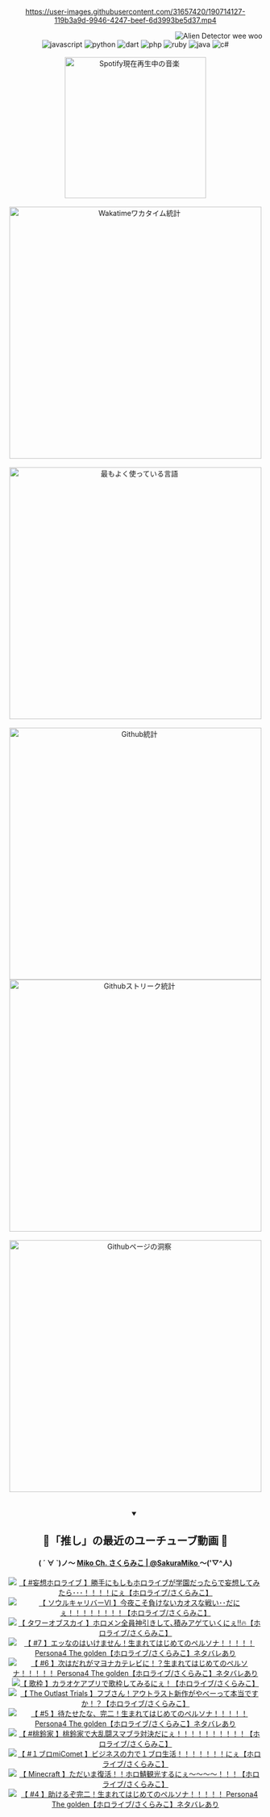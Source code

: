 <!-- START: HERO IMAGE GIF ////////// ////////// ////////// -->
<!-- <img src="@/../assets/img/gaming/ghost-of-tsushima.gif" width="100%"  alt="nellyXinwei's Hero Gif Image"/> -->
<!-- END: HERO IMAGE GIF ////////// ////////// ////////// -->

<div align="center" >  
  
<!-- START:ワンピース 第1015話「ルフィはRED ROCを使う」 -->
<https://user-images.githubusercontent.com/31657420/190714127-119b3a9d-9946-4247-beef-6d3993be5d37.mp4>
<!-- END:ワンピース 第1015話「ルフィはRED ROCを使う」 -->

<!-- START:VISITOR COUNTER -->
<div width="100%" align="right">
<img src="https://komarev.com/ghpvc/?username=nellyXinwei&label=🛸&color=grey&style=for-the-badge&labelcolor=ffffff" alt="Alien Detector wee woo"/>
</div>
<!-- END:VISITOR COUNTER -->

<!-- START: PROGRAMMING LANGUAGES -->
<!-- 色彩 Color Scheme:
#961E3A, #8A0D42, #5A0640, #4F265E, #2B355A, #3E759B, #CC4246,
#BB2649, #AD1052, #700750, #633075, #364270, #4E92C2, #FF5357
Sauce: https://www.webcreatorbox.com/inspiration/pantone-2023
-->

<img src="https://img.shields.io/badge/javascript%20-%23BB2649.svg?&style=for-the-badge&logo=javascript&logoColor=white&labelColor=961E3A" alt="javascript"/>
<img src="https://img.shields.io/badge/python%20-%23AD1052.svg?&style=for-the-badge&logo=python&logoColor=white&labelColor=8A0D42" alt="python" />
<img src="https://img.shields.io/badge/dart%20-%23700750.svg?&style=for-the-badge&logo=dart&logoColor=white&labelColor=5A0640" alt="dart"/>
<img src="https://img.shields.io/badge/php%20-%23633075.svg?&style=for-the-badge&logo=php&logoColor=white&labelColor=4F265E" alt="php"/>
<img src="https://img.shields.io/badge/ruby%20-%23364270.svg?&style=for-the-badge&logo=ruby&logoColor=white&labelColor=2B355A" alt="ruby"/>
<img src="https://img.shields.io/badge/java%20-%234E92C2.svg?&style=for-the-badge&logo=openjdk&logoColor=white&labelColor=3E759B" alt="java"/>
<img src="https://img.shields.io/badge/c%23-%23FF5357.svg?style=for-the-badge&logo=c-sharp&logoColor=white&labelColor=CC4246" alt="c#"/>  
<!-- END: PROGRAMMING LANGUAGES -->

<br>
<br>

<!-- START: MUSIC STATUS -->
  <!-- <a href="https://newojima-gsrs-20220114.vercel.app/api/now-playing?open">
    <img src="https://newojima-gsrs-20220114.vercel.app/api/now-playing" alt="Spotify現在再生中の音楽">
  </a> -->
  <img src="https://newojima-grss-20230114.vercel.app/api/spotify?border_color=transparent" alt="Spotify現在再生中の音楽" width="280px">
<!-- END: MUSIC STATUS -->

<br>
<br>

<!-- START: GITHUB STATUS -->
<!-- 色彩 Color Scheme:  #BB2649, #AD1052, #700750, #633075 -->
<img align="center" src="https://newojima-grs-20230109.vercel.app/api/wakatime?username=newojima&layout=compact&langs_count=10&locale=ja&hide_title=false&title_color=fff&hide_border=true&text_color=fff&bg_color=BB2649,BB2649,633075,633075&hide=other,css,html,bash,xml,git%20config,makefile,properties,yaml,markdown,text,json,jsx" alt="Wakatimeワカタイム統計" width="500px"/>

<br>
<br>

<!-- 色彩 Color Scheme:  #633075, #364270, #4E92C2 -->
  <img align="center" src="https://newojima-grs-20230109.vercel.app/api/top-langs?username=newojima&layout=compact&text_color=fff&icon_color=fff&hide_border=true&&locale=ja&hide_title=false&title_color=fff&include_all_commits=true&card_width=445&langs_count=11&hide=c%23,powershell,shaderlab,hlsl,makefile,jupyter%20notebook,python,html,css,shell,batchfile,less,liquid,hack,scss&bg_color=4F265E,633075,4E92C2" alt="最もよく使っている言語" width="500px"/>

<br>
<br>

<!-- 色彩 Color Scheme:  #4E92C2, #FF5357 -->
  <img align="center" src="https://newojima-grs-20230109.vercel.app/api?username=newojima&rank_icon=github&show_icons=true&&locale=ja&title_color=fff&text_color=fff&icon_color=fff&hide_border=true&hide_title=false&count_private=true&include_all_commits=true&card_width=495&disable_animations=true&bg_color=4E92C2,4E92C2,FF5357" alt="Github統計" width="500px"/>

<br>

<img align="center" src="https://streak-stats.demolab.com?user=newojima&theme=dark&hide_border=true&locale=ja&ring=BB2649&stroke=222222&background=151515&sideLabels=BB2649&currStreakLabel=ffffff&border=BB2649&fire=FF5357&currStreakNum=ffffff&sideNums=FF5357&dates=ffffff" alt="Githubストリーク統計" width="500px"/>

<br>
<br>

  <img align="center" width="500px" src="@/../assets/img/page-insights.svg" alt="Githubページの洞察"/>
  
</div>
<!-- END: GITHUB STATUS -->

<br>
<br>

<div align="center">
<details open>
  <summary>

  </summary>

  <h2 align="center">🌸「推し」の最近のユーチューブ動画 🌸</h2>
  <h4>
  ( ´ ∀ `)ノ～ 
  <a href="https://www.youtube.com/@SakuraMiko">Miko Ch. さくらみこ | @SakuraMiko
  </a>
   ～('▽^人)
  </h4>

  <!-- BEGIN YOUTUBE-CARDS -->
<a href="https://www.youtube.com/watch?v=l1FdiXppOhg"><img src="https://ytcards.demolab.com/?id=l1FdiXppOhg&title=%E3%80%90+%23%E5%A6%84%E6%83%B3%E3%83%9B%E3%83%AD%E3%83%A9%E3%82%A4%E3%83%96+%E3%80%91%E5%8B%9D%E6%89%8B%E3%81%AB%E3%82%82%E3%81%97%E3%82%82%E3%83%9B%E3%83%AD%E3%83%A9%E3%82%A4%E3%83%96%E3%81%8C%E5%AD%A6%E5%9C%92%E3%81%A0%E3%81%A3%E3%81%9F%E3%82%89%E3%81%A7%E5%A6%84%E6%83%B3%E3%81%97%E3%81%A6%E3%81%BF%E3%81%9F%E3%82%89%EF%BD%A5%EF%BD%A5%EF%BD%A5%EF%BC%81%EF%BC%81%EF%BC%81%EF%BC%81%E3%81%AB%E3%81%87%E3%80%90%E3%83%9B%E3%83%AD%E3%83%A9%E3%82%A4%E3%83%96%2F%E3%81%95%E3%81%8F%E3%82%89%E3%81%BF%E3%81%93%E3%80%91&lang=ja&timestamp=1686124465&background_color=%230d1117&title_color=%23ffffff&stats_color=%23dedede&width=187&duration=0" alt="【 #妄想ホロライブ 】勝手にもしもホロライブが学園だったらで妄想してみたら･･･！！！！にぇ【ホロライブ/さくらみこ】" title="【 #妄想ホロライブ 】勝手にもしもホロライブが学園だったらで妄想してみたら･･･！！！！にぇ【ホロライブ/さくらみこ】"></a>
<a href="https://www.youtube.com/watch?v=7f6nGt1-pG0"><img src="https://ytcards.demolab.com/?id=7f6nGt1-pG0&title=%E3%80%90+%E3%82%BD%E3%82%A6%E3%83%AB%E3%82%AD%E3%83%A3%E3%83%AA%E3%83%90%E3%83%BC%E2%85%A5+%E3%80%91%E4%BB%8A%E5%A4%9C%E3%81%93%E3%81%9D%E8%B2%A0%E3%81%91%E3%81%AA%E3%81%84%E3%82%AB%E3%82%AA%E3%82%B9%E3%81%AA%E6%88%A6%E3%81%84%EF%BD%A5%EF%BD%A5%E3%81%A0%E3%81%AB%E3%81%87%EF%BC%81%EF%BC%81%EF%BC%81%EF%BC%81%EF%BC%81%EF%BC%81%EF%BC%81%EF%BC%81%E3%80%90%E3%83%9B%E3%83%AD%E3%83%A9%E3%82%A4%E3%83%96%2F%E3%81%95%E3%81%8F%E3%82%89%E3%81%BF%E3%81%93%E3%80%91&lang=ja&timestamp=1686067210&background_color=%230d1117&title_color=%23ffffff&stats_color=%23dedede&width=187&duration=10145" alt="【 ソウルキャリバーⅥ 】今夜こそ負けないカオスな戦い･･だにぇ！！！！！！！！【ホロライブ/さくらみこ】" title="【 ソウルキャリバーⅥ 】今夜こそ負けないカオスな戦い･･だにぇ！！！！！！！！【ホロライブ/さくらみこ】"></a>
<a href="https://www.youtube.com/watch?v=s3VnwTOY43Y"><img src="https://ytcards.demolab.com/?id=s3VnwTOY43Y&title=%E3%80%90+%E3%82%BF%E3%83%AF%E3%83%BC%E3%82%AA%E3%83%96%E3%82%B9%E3%82%AB%E3%82%A4+%E3%80%91%E3%83%9B%E3%83%AD%E3%83%A1%E3%83%B3%E5%85%A8%E5%93%A1%E7%A5%9E%E5%BC%95%E3%81%8D%E3%81%97%E3%81%A6%EF%BD%A4%E7%A9%8D%E3%81%BF%E3%82%A2%E3%82%B2%E3%81%A6%E3%81%84%E3%81%8F%E3%81%AB%E3%81%87%E2%80%BC%F0%9F%94%A5%E3%80%90%E3%83%9B%E3%83%AD%E3%83%A9%E3%82%A4%E3%83%96%2F%E3%81%95%E3%81%8F%E3%82%89%E3%81%BF%E3%81%93%E3%80%91&lang=ja&timestamp=1685878792&background_color=%230d1117&title_color=%23ffffff&stats_color=%23dedede&width=187&duration=5553" alt="【 タワーオブスカイ 】ホロメン全員神引きして､積みアゲていくにぇ‼🔥【ホロライブ/さくらみこ】" title="【 タワーオブスカイ 】ホロメン全員神引きして､積みアゲていくにぇ‼🔥【ホロライブ/さくらみこ】"></a>
<a href="https://www.youtube.com/watch?v=Qb23aGoF_C8"><img src="https://ytcards.demolab.com/?id=Qb23aGoF_C8&title=%E3%80%90+%237+%E3%80%91%E3%82%A8%E3%83%83%E3%81%AA%E3%81%AE%E3%81%AF%E3%81%84%E3%81%91%E3%81%BE%E3%81%9B%E3%82%93%EF%BC%81%E7%94%9F%E3%81%BE%E3%82%8C%E3%81%A6%E3%81%AF%E3%81%98%E3%82%81%E3%81%A6%E3%81%AE%E3%83%9A%E3%83%AB%E3%82%BD%E3%83%8A%EF%BC%81%EF%BC%81%EF%BC%81%EF%BC%81%EF%BC%81+Persona4+The+golden%E3%80%90%E3%83%9B%E3%83%AD%E3%83%A9%E3%82%A4%E3%83%96%2F%E3%81%95%E3%81%8F%E3%82%89%E3%81%BF%E3%81%93%E3%80%91%E3%83%8D%E3%82%BF%E3%83%90%E3%83%AC%E3%81%82%E3%82%8A&lang=ja&timestamp=1685869966&background_color=%230d1117&title_color=%23ffffff&stats_color=%23dedede&width=187&duration=10831" alt="【 #7 】エッなのはいけません！生まれてはじめてのペルソナ！！！！！ Persona4 The golden【ホロライブ/さくらみこ】ネタバレあり" title="【 #7 】エッなのはいけません！生まれてはじめてのペルソナ！！！！！ Persona4 The golden【ホロライブ/さくらみこ】ネタバレあり"></a>
<a href="https://www.youtube.com/watch?v=LUKUkv5CNZU"><img src="https://ytcards.demolab.com/?id=LUKUkv5CNZU&title=%E3%80%90+%236+%E3%80%91%E6%AC%A1%E3%81%AF%E3%81%A0%E3%82%8C%E3%81%8C%E3%83%9E%E3%83%A8%E3%83%8A%E3%82%AB%E3%83%86%E3%83%AC%E3%83%93%E3%81%AB%EF%BC%81%EF%BC%9F%E7%94%9F%E3%81%BE%E3%82%8C%E3%81%A6%E3%81%AF%E3%81%98%E3%82%81%E3%81%A6%E3%81%AE%E3%83%9A%E3%83%AB%E3%82%BD%E3%83%8A%EF%BC%81%EF%BC%81%EF%BC%81%EF%BC%81%EF%BC%81+Persona4+The+golden%E3%80%90%E3%83%9B%E3%83%AD%E3%83%A9%E3%82%A4%E3%83%96%2F%E3%81%95%E3%81%8F%E3%82%89%E3%81%BF%E3%81%93%E3%80%91%E3%83%8D%E3%82%BF%E3%83%90%E3%83%AC%E3%81%82%E3%82%8A&lang=ja&timestamp=1685786742&background_color=%230d1117&title_color=%23ffffff&stats_color=%23dedede&width=187&duration=20535" alt="【 #6 】次はだれがマヨナカテレビに！？生まれてはじめてのペルソナ！！！！！ Persona4 The golden【ホロライブ/さくらみこ】ネタバレあり" title="【 #6 】次はだれがマヨナカテレビに！？生まれてはじめてのペルソナ！！！！！ Persona4 The golden【ホロライブ/さくらみこ】ネタバレあり"></a>
<a href="https://www.youtube.com/watch?v=apSX-TDQ9XA"><img src="https://ytcards.demolab.com/?id=apSX-TDQ9XA&title=%E3%80%90+%E6%AD%8C%E6%9E%A0+%E3%80%91%E3%82%AB%E3%83%A9%E3%82%AA%E3%82%B1%E3%82%A2%E3%83%97%E3%83%AA%E3%81%A7%E6%AD%8C%E6%9E%A0%E3%81%97%E3%81%A6%E3%81%BF%E3%82%8B%E3%81%AB%E3%81%87%EF%BC%81%E3%80%90%E3%83%9B%E3%83%AD%E3%83%A9%E3%82%A4%E3%83%96%2F%E3%81%95%E3%81%8F%E3%82%89%E3%81%BF%E3%81%93%E3%80%91&lang=ja&timestamp=1685459562&background_color=%230d1117&title_color=%23ffffff&stats_color=%23dedede&width=187&duration=10273" alt="【 歌枠 】カラオケアプリで歌枠してみるにぇ！【ホロライブ/さくらみこ】" title="【 歌枠 】カラオケアプリで歌枠してみるにぇ！【ホロライブ/さくらみこ】"></a>
<a href="https://www.youtube.com/watch?v=fYrIXC3N6Rc"><img src="https://ytcards.demolab.com/?id=fYrIXC3N6Rc&title=%E3%80%90+The+Outlast+Trials+%E3%80%91%E3%83%95%E3%83%96%E3%81%95%E3%82%93%EF%BC%81%E3%82%A2%E3%82%A6%E3%83%88%E3%83%A9%E3%82%B9%E3%83%88%E6%96%B0%E4%BD%9C%E3%81%8C%E3%82%84%E3%81%B9%E3%83%BC%E3%81%A3%E3%81%A6%E6%9C%AC%E5%BD%93%E3%81%A7%E3%81%99%E3%81%8B%EF%BC%81%EF%BC%9F%E3%80%90%E3%83%9B%E3%83%AD%E3%83%A9%E3%82%A4%E3%83%96%2F%E3%81%95%E3%81%8F%E3%82%89%E3%81%BF%E3%81%93%E3%80%91&lang=ja&timestamp=1685371790&background_color=%230d1117&title_color=%23ffffff&stats_color=%23dedede&width=187&duration=8880" alt="【 The Outlast Trials 】フブさん！アウトラスト新作がやべーって本当ですか！？【ホロライブ/さくらみこ】" title="【 The Outlast Trials 】フブさん！アウトラスト新作がやべーって本当ですか！？【ホロライブ/さくらみこ】"></a>
<a href="https://www.youtube.com/watch?v=10BOG2JxLCQ"><img src="https://ytcards.demolab.com/?id=10BOG2JxLCQ&title=%E3%80%90+%235+%E3%80%91%E5%BE%85%E3%81%9F%E3%81%9B%E3%81%9F%E3%81%AA%E3%80%81%E5%AE%8C%E4%BA%8C%EF%BC%81%E7%94%9F%E3%81%BE%E3%82%8C%E3%81%A6%E3%81%AF%E3%81%98%E3%82%81%E3%81%A6%E3%81%AE%E3%83%9A%E3%83%AB%E3%82%BD%E3%83%8A%EF%BC%81%EF%BC%81%EF%BC%81%EF%BC%81%EF%BC%81+Persona4+The+golden%E3%80%90%E3%83%9B%E3%83%AD%E3%83%A9%E3%82%A4%E3%83%96%2F%E3%81%95%E3%81%8F%E3%82%89%E3%81%BF%E3%81%93%E3%80%91%E3%83%8D%E3%82%BF%E3%83%90%E3%83%AC%E3%81%82%E3%82%8A&lang=ja&timestamp=1685274034&background_color=%230d1117&title_color=%23ffffff&stats_color=%23dedede&width=187&duration=15199" alt="【 #5 】待たせたな、完二！生まれてはじめてのペルソナ！！！！！ Persona4 The golden【ホロライブ/さくらみこ】ネタバレあり" title="【 #5 】待たせたな、完二！生まれてはじめてのペルソナ！！！！！ Persona4 The golden【ホロライブ/さくらみこ】ネタバレあり"></a>
<a href="https://www.youtube.com/watch?v=imRAbD3rFTg"><img src="https://ytcards.demolab.com/?id=imRAbD3rFTg&title=%E3%80%90+%23%E6%A1%83%E9%88%B4%E5%AE%B6+%E3%80%91%E6%A1%83%E9%88%B4%E5%AE%B6%E3%81%A7%E5%A4%A7%E4%B9%B1%E9%97%98%E3%82%B9%E3%83%9E%E3%83%96%E3%83%A9%E5%AF%BE%E6%B1%BA%E3%81%A0%E3%81%AB%E3%81%87%EF%BC%81%EF%BC%81%EF%BC%81%EF%BC%81%EF%BC%81%EF%BC%81%EF%BC%81%EF%BC%81%EF%BC%81%EF%BC%81%E3%80%90%E3%83%9B%E3%83%AD%E3%83%A9%E3%82%A4%E3%83%96%2F%E3%81%95%E3%81%8F%E3%82%89%E3%81%BF%E3%81%93%E3%80%91&lang=ja&timestamp=1685189458&background_color=%230d1117&title_color=%23ffffff&stats_color=%23dedede&width=187&duration=3679" alt="【 #桃鈴家 】桃鈴家で大乱闘スマブラ対決だにぇ！！！！！！！！！！【ホロライブ/さくらみこ】" title="【 #桃鈴家 】桃鈴家で大乱闘スマブラ対決だにぇ！！！！！！！！！！【ホロライブ/さくらみこ】"></a>
<a href="https://www.youtube.com/watch?v=CklNxvworF8"><img src="https://ytcards.demolab.com/?id=CklNxvworF8&title=%E3%80%90+%23%EF%BC%91%E3%83%96%E3%83%ADmiComet+%E3%80%91%E3%83%93%E3%82%B8%E3%83%8D%E3%82%B9%E3%81%AE%E5%8A%9B%E3%81%A7%EF%BC%91%E3%83%96%E3%83%AD%E7%94%9F%E6%B4%BB%EF%BC%81%EF%BC%81%EF%BC%81%EF%BC%81%EF%BC%81%EF%BC%81%EF%BC%81%E3%81%AB%E3%81%87%E3%80%90%E3%83%9B%E3%83%AD%E3%83%A9%E3%82%A4%E3%83%96%2F%E3%81%95%E3%81%8F%E3%82%89%E3%81%BF%E3%81%93%E3%80%91&lang=ja&timestamp=1685129871&background_color=%230d1117&title_color=%23ffffff&stats_color=%23dedede&width=187&duration=21224" alt="【 #１ブロmiComet 】ビジネスの力で１ブロ生活！！！！！！！にぇ【ホロライブ/さくらみこ】" title="【 #１ブロmiComet 】ビジネスの力で１ブロ生活！！！！！！！にぇ【ホロライブ/さくらみこ】"></a>
<a href="https://www.youtube.com/watch?v=b5CvWIJqWlk"><img src="https://ytcards.demolab.com/?id=b5CvWIJqWlk&title=%E3%80%90+Minecraft+%E3%80%91%E3%81%9F%E3%81%A0%E3%81%84%E3%81%BE%E5%BE%A9%E6%B4%BB%EF%BC%81%EF%BC%81%E3%83%9B%E3%83%AD%E9%AF%96%E8%A6%B3%E5%85%89%E3%81%99%E3%82%8B%E3%81%AB%E3%81%87%EF%BD%9E%EF%BD%9E%EF%BD%9E%EF%BD%9E%EF%BC%81%EF%BC%81%EF%BC%81%E3%80%90%E3%83%9B%E3%83%AD%E3%83%A9%E3%82%A4%E3%83%96%2F%E3%81%95%E3%81%8F%E3%82%89%E3%81%BF%E3%81%93%E3%80%91&lang=ja&timestamp=1684940560&background_color=%230d1117&title_color=%23ffffff&stats_color=%23dedede&width=187&duration=13105" alt="【 Minecraft 】ただいま復活！！ホロ鯖観光するにぇ～～～～！！！【ホロライブ/さくらみこ】" title="【 Minecraft 】ただいま復活！！ホロ鯖観光するにぇ～～～～！！！【ホロライブ/さくらみこ】"></a>
<a href="https://www.youtube.com/watch?v=kGbv5-y676A"><img src="https://ytcards.demolab.com/?id=kGbv5-y676A&title=%E3%80%90+%234+%E3%80%91%E5%8A%A9%E3%81%91%E3%82%8B%E3%81%9E%E5%AE%8C%E4%BA%8C%EF%BC%81%E7%94%9F%E3%81%BE%E3%82%8C%E3%81%A6%E3%81%AF%E3%81%98%E3%82%81%E3%81%A6%E3%81%AE%E3%83%9A%E3%83%AB%E3%82%BD%E3%83%8A%EF%BC%81%EF%BC%81%EF%BC%81%EF%BC%81%EF%BC%81+Persona4+The+golden%E3%80%90%E3%83%9B%E3%83%AD%E3%83%A9%E3%82%A4%E3%83%96%2F%E3%81%95%E3%81%8F%E3%82%89%E3%81%BF%E3%81%93%E3%80%91%E3%83%8D%E3%82%BF%E3%83%90%E3%83%AC%E3%81%82%E3%82%8A&lang=ja&timestamp=1684055248&background_color=%230d1117&title_color=%23ffffff&stats_color=%23dedede&width=187&duration=16275" alt="【 #4 】助けるぞ完二！生まれてはじめてのペルソナ！！！！！ Persona4 The golden【ホロライブ/さくらみこ】ネタバレあり" title="【 #4 】助けるぞ完二！生まれてはじめてのペルソナ！！！！！ Persona4 The golden【ホロライブ/さくらみこ】ネタバレあり"></a>
<!-- END YOUTUBE-CARDS -->

</div>
  
</details>
